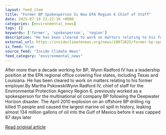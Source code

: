```yaml
---
layout: feed_item
title: "Former BP Spokesperson Is Now EPA Region 6 Chief of Staff"
date: 2025-07-18 21:22:16 +0000
categories: [environmental_news]
tags: []
keywords: ['former', 'spokesperson', 'region']
description: "He has been cleared to work on matters relating to his former employer"
external_url: https://insideclimatenews.org/news/18072025/former-bp-spokesperson-joins-epa-region-6/
is_feed: true
source_feed: "Inside Climate News"
feed_category: "environmental_news"
---
```


After more than a decade working for BP, Wynn Radford IV has a leadership position at the EPA regional office covering five states, including Texas and Louisiana. He has been cleared to work on matters relating to his former employer.By Martha PskowskiWynn Radford IV, chief of staff for the Environmental Protection Agency Region 6, previously worked as a spokesperson for the multinational oil company BP following the Deepwater Horizon disaster. The April 2010 explosion on an offshore BP drilling rig killed 11 people and caused the largest marine oil spill in history, leaking almost 134 million gallons of oil into the Gulf of Mexico before it was capped 87 days later

[Read original article](https://insideclimatenews.org/news/18072025/former-bp-spokesperson-joins-epa-region-6/)

